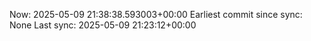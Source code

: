 Now: 2025-05-09 21:38:38.593003+00:00 Earliest commit since sync: None Last sync: 2025-05-09 21:23:12+00:00
